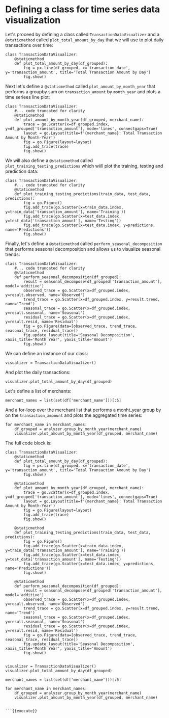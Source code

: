 # Defining a class for time series data visualization

Let's proceed by defining a class called `TransactionDataVisualizer` and a `@staticmethod` called  `plot_total_amount_by_day` that we will use to plot daily transactions over time:

```
class TransactionDataVisualizer:
    @staticmethod
    def plot_total_amount_by_day(df_grouped):
        fig = px.line(df_grouped, x='transaction_date', y='transaction_amount', title='Total Transaction Amount by Day')
        fig.show()
```

Next let's define a `@staticmethod` called `plot_amount_by_month_year` that performs a groupby sum on `transaction_amount` by `month_year` and plots a time seriees line plot:

```
class TransactionDataVisualizer:
    #... code truncated for clarity
    @staticmethod
    def plot_amount_by_month_year(df_grouped, merchant_name):
        trace = go.Scatter(x=df_grouped.index, y=df_grouped['transaction_amount'], mode='lines', connectgaps=True)
        layout = go.Layout(title=f'{merchant_name}: Total Transaction Amount by Month-Year')
        fig = go.Figure(layout=layout)
        fig.add_trace(trace)
        fig.show()
```

We will also define a `@staticmethod` called `plot_training_testing_predictions` which wiill plot the training, testing and prediction data:

```
class TransactionDataVisualizer:
    #... code truncated for clarity
    @staticmethod
    def plot_training_testing_predictions(train_data, test_data, predictions):
        fig = go.Figure()
        fig.add_trace(go.Scatter(x=train_data.index, y=train_data['transaction_amount'], name='Training'))
        fig.add_trace(go.Scatter(x=test_data.index, y=test_data['transaction_amount'], name='Testing'))
        fig.add_trace(go.Scatter(x=test_data.index, y=predictions, name='Predictions'))
        fig.show()
```
 
Finally, let's define a `@staticmethod` called `perform_seasonal_decomposition` that performs seasonal decomposition and allows us to visualize seasonal trends:

```
class TransactionDataVisualizer:
    #... code truncated for clarity
    @staticmethod
    def perform_seasonal_decomposition(df_grouped):
        result = seasonal_decompose(df_grouped['transaction_amount'], model='additive')
        observed_trace = go.Scatter(x=df_grouped.index, y=result.observed, name='Observed')
        trend_trace = go.Scatter(x=df_grouped.index, y=result.trend, name='Trend')
        seasonal_trace = go.Scatter(x=df_grouped.index, y=result.seasonal, name='Seasonal')
        residual_trace = go.Scatter(x=df_grouped.index, y=result.resid, name='Residual')
        fig = go.Figure(data=[observed_trace, trend_trace, seasonal_trace, residual_trace])
        fig.update_layout(title='Seasonal Decomposition', xaxis_title='Month Year', yaxis_title='Amount')
        fig.show()
```

We can define an instance of our class:

`visualizer = TransactionDataVisualizer()`

And plot the daily transactions:

`visualizer.plot_total_amount_by_day(df_grouped)`

Let's define a list of merchants:

`merchant_names = list(set(df['merchant_name']))[:5]`

And a for-loop over the merchant list that performs a monht_year group by on the `transaction_amoount` and plots the aggregated time series:

```
for merchant_name in merchant_names:
    df_grouped = analyzer.group_by_month_year(merchant_name)
    visualizer.plot_amount_by_month_year(df_grouped, merchant_name)
```


The full code block is:

```
class TransactionDataVisualizer:
    @staticmethod
    def plot_total_amount_by_day(df_grouped):
        fig = px.line(df_grouped, x='transaction_date', y='transaction_amount', title='Total Transaction Amount by Day')
        fig.show()

    @staticmethod
    def plot_amount_by_month_year(df_grouped, merchant_name):
        trace = go.Scatter(x=df_grouped.index, y=df_grouped['transaction_amount'], mode='lines', connectgaps=True)
        layout = go.Layout(title=f'{merchant_name}: Total Transaction Amount by Month-Year')
        fig = go.Figure(layout=layout)
        fig.add_trace(trace)
        fig.show()

    @staticmethod
    def plot_training_testing_predictions(train_data, test_data, predictions):
        fig = go.Figure()
        fig.add_trace(go.Scatter(x=train_data.index, y=train_data['transaction_amount'], name='Training'))
        fig.add_trace(go.Scatter(x=test_data.index, y=test_data['transaction_amount'], name='Testing'))
        fig.add_trace(go.Scatter(x=test_data.index, y=predictions, name='Predictions'))
        fig.show()

    @staticmethod
    def perform_seasonal_decomposition(df_grouped):
        result = seasonal_decompose(df_grouped['transaction_amount'], model='additive')
        observed_trace = go.Scatter(x=df_grouped.index, y=result.observed, name='Observed')
        trend_trace = go.Scatter(x=df_grouped.index, y=result.trend, name='Trend')
        seasonal_trace = go.Scatter(x=df_grouped.index, y=result.seasonal, name='Seasonal')
        residual_trace = go.Scatter(x=df_grouped.index, y=result.resid, name='Residual')
        fig = go.Figure(data=[observed_trace, trend_trace, seasonal_trace, residual_trace])
        fig.update_layout(title='Seasonal Decomposition', xaxis_title='Month Year', yaxis_title='Amount')
        fig.show()


visualizer = TransactionDataVisualizer()
visualizer.plot_total_amount_by_day(df_grouped)

merchant_names = list(set(df['merchant_name']))[:5]

for merchant_name in merchant_names:
    df_grouped = analyzer.group_by_month_year(merchant_name)
    visualizer.plot_amount_by_month_year(df_grouped, merchant_name)


```{{execute}}

